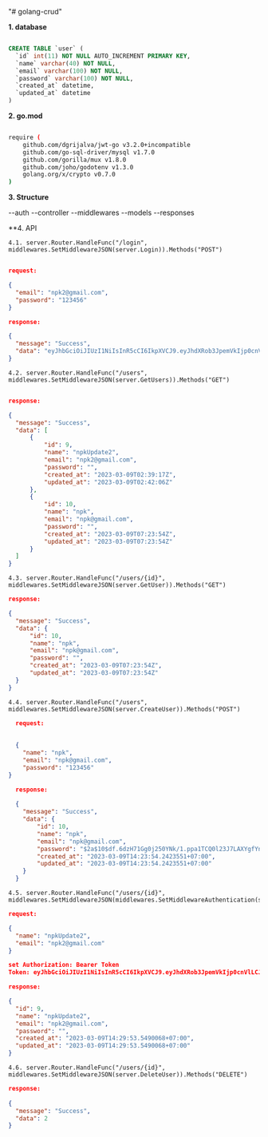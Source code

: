 "# golang-crud" 

**1. database**

```sql

CREATE TABLE `user` (
  `id` int(11) NOT NULL AUTO_INCREMENT PRIMARY KEY,
  `name` varchar(40) NOT NULL,
  `email` varchar(100) NOT NULL,
  `password` varchar(100) NOT NULL,
  `created_at` datetime,
  `updated_at` datetime
) 

```

**2. go.mod**

```bash

require (
	github.com/dgrijalva/jwt-go v3.2.0+incompatible
	github.com/go-sql-driver/mysql v1.7.0
	github.com/gorilla/mux v1.8.0
	github.com/joho/godotenv v1.3.0
	golang.org/x/crypto v0.7.0
)

```

**3. Structure**

--auth
--controller
--middlewares
--models
--responses

**4. API


	4.1. server.Router.HandleFunc("/login", middlewares.SetMiddlewareJSON(server.Login)).Methods("POST")
  
  ```json
  
  request: 
  
  {
    "email": "npk2@gmail.com",
    "password": "123456"
  }
  
  response: 
  
  {
    "message": "Success",
    "data": "eyJhbGciOiJIUzI1NiIsInR5cCI6IkpXVCJ9.eyJhdXRob3JpemVkIjp0cnVlLCJleHAiOjE2NzgzNTA1MTAsInVzZXJfaWQiOjl9.f3nIncrf-6jTkL21CTZ2uCTvGSogXqv87rVXuYy-bgc"
}

```

	4.2. server.Router.HandleFunc("/users", middlewares.SetMiddlewareJSON(server.GetUsers)).Methods("GET")
  
  
  ```json
  
 response:
 
  {
    "message": "Success",
    "data": [
        {
            "id": 9,
            "name": "npkUpdate2",
            "email": "npk2@gmail.com",
            "password": "",
            "created_at": "2023-03-09T02:39:17Z",
            "updated_at": "2023-03-09T02:42:06Z"
        },
        {
            "id": 10,
            "name": "npk",
            "email": "npk@gmail.com",
            "password": "",
            "created_at": "2023-03-09T07:23:54Z",
            "updated_at": "2023-03-09T07:23:54Z"
        }
    ]
}

```
  
	4.3. server.Router.HandleFunc("/users/{id}", middlewares.SetMiddlewareJSON(server.GetUser)).Methods("GET")
  
  ```json
  response:
  
  {
    "message": "Success",
    "data": {
        "id": 10,
        "name": "npk",
        "email": "npk@gmail.com",
        "password": "",
        "created_at": "2023-03-09T07:23:54Z",
        "updated_at": "2023-03-09T07:23:54Z"
    }
}
```
 
	4.4. server.Router.HandleFunc("/users", middlewares.SetMiddlewareJSON(server.CreateUser)).Methods("POST")

```json
  request:
     
  
  {
    "name": "npk",
    "email": "npk@gmail.com",
    "password": "123456"
}

  response:
  
  {
    "message": "Success",
    "data": {
        "id": 10,
        "name": "npk",
        "email": "npk@gmail.com",
        "password": "$2a$10$df.6dzH71Gg0j250YNk/1.ppa1TCQ0l23J7LAXYgfYnKByK8FQeP2",
        "created_at": "2023-03-09T14:23:54.2423551+07:00",
        "updated_at": "2023-03-09T14:23:54.2423551+07:00"
    }
  }
```
 
	4.5. server.Router.HandleFunc("/users/{id}", middlewares.SetMiddlewareJSON(middlewares.SetMiddlewareAuthentication(server.UpdateUser))).Methods("PUT")
  
  ```json
  request:
  
  {
    "name": "npkUpdate2",
    "email": "npk2@gmail.com"
  }

  set Authorization: Bearer Token
  Token: eyJhbGciOiJIUzI1NiIsInR5cCI6IkpXVCJ9.eyJhdXRob3JpemVkIjp0cnVlLCJleHAiOjE2NzgzMzU4OTIsInVzZXJfaWQiOjl9.eE26o1FV80XvVM898qpO_Ns3ZA79455n93obgCpvH6U
  
  response: 
  
  {
    "id": 9,
    "name": "npkUpdate2",
    "email": "npk2@gmail.com",
    "password": "",
    "created_at": "2023-03-09T14:29:53.5490068+07:00",
    "updated_at": "2023-03-09T14:29:53.5490068+07:00"
}
```
  
	4.6. server.Router.HandleFunc("/users/{id}", middlewares.SetMiddlewareJSON(server.DeleteUser)).Methods("DELETE")
  
  ```json
response:
    
  {
    "message": "Success",
    "data": 2
  }

 ```
